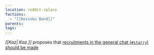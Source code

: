 ```yaml
---
location: reddit-rplace
factions:
  - "[[Kessoku Band]]"
parents: 
tags: 
---
```

*[[Kaz|.Kaz.]]* proposes that [recruitments in the general chat (`#starry`) should be made](https://discord.com/channels/1093664259273130084/1131230952119615600/1131579041527365833)
